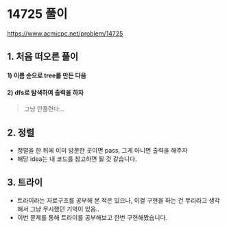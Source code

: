 # 14725 풀이

https://www.acmicpc.net/problem/14725

## 1. 처음 떠오른 풀이

#### 1) 이름 순으로 tree를 만든 다음

#### 2) dfs로 탐색하여 출력을 하자

> 그냥 안풀련다...

## 2. 정렬

- 정렬을 한 뒤에 이미 방문한 곳이면 pass, 그게 아니면 출력을 해주자
- 해당 idea는 내 코드를 참고하면 될 것 같습니다.

## 3. 트라이

- 트라이라는 자료구조를 공부해 본 적은 있으나, 이걸 구현을 하는 건 무리라고 생각해서 그냥 무시했던 기억이 있음..
- 이번 문제를 통해 트라이를 공부해보고 한번 구현해봤습니다.